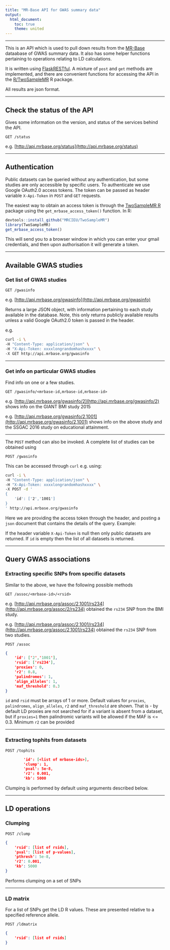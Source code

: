 ```yaml
---
title: "MR-Base API for GWAS summary data"
output:
  html_document:
    toc: true
    theme: united
---
```


---

This is an API which is used to pull down results from the [MR-Base](http://www.mrbase.org/) dataabase of GWAS summary data. It also has some helper functions pertaining to operations relating to LD calculations.

It is written using [FlaskRESTful](https://flask-restful.readthedocs.io/en/latest/). A mixture of `post` and `get` methods are implemented, and there are convenient functions for accessing the API in the [R/TwoSampleMR](https://github.com/MRCIEU/TwoSampleMR) R package. 

All results are json format.

---

## Check the status of the API

Gives some information on the version, and status of the services behind the API.

```
GET /status
```

e.g. [http://api.mrbase.org/status](http://api.mrbase.org/status)

---

## Authentication

Public datasets can be queried without any authentication, but some studies are only accessible by specific users. To authenticate we use Google OAuth2.0 access tokens. The token can be passed as header variable `X-Api-Token` in `POST` and `GET` requests. 

The easiest way to obtain an access token is through the [TwoSampleMR R](https://mrcieu.github.io/TwoSampleMR/#authentication) package using the `get_mrbase_access_token()` function. In R:

```r
devtools::install_github("MRCIEU/TwoSampleMR")
library(TwoSampleMR)
get_mrbase_access_token()
```

This will send you to a browser window in which you can enter your gmail credentials, and then upon authorisation it will generate a token.

---


## Available GWAS studies

### Get list of GWAS studies

```
GET /gwasinfo
```

e.g. [http://api.mrbase.org/gwasinfo](http://api.mrbase.org/gwasinfo)

Returns a large JSON object, with information pertaining to each study available in the database. Note, this only returns publicly available results unless a valid Google OAuth2.0 token is passed in the header.

e.g.

```bash
curl -i \
-H "Content-Type: application/json" \
-H "X-Api-Token: xxxxlongrandomhashxxxx" \
-X GET http://api.mrbase.org/gwasinfo
```

---

### Get info on particular GWAS studies

Find info on one or a few studies.

```
GET /gwasinfo/<mrbase-id,mrbase-id,mrbase-id>
```

e.g. [http://api.mrbase.org/gwasinfo/2](http://api.mrbase.org/gwasinfo/2) shows info on the GIANT BMI study 2015

e.g. [http://api.mrbase.org/gwasinfo/2,1001](http://api.mrbase.org/gwasinfo/2,1001) shows info on the above study and the SSGAC 2016 study on educational attainment.

---

The `POST` method can also be invoked. A complete list of studies can be obtained using

```
POST /gwasinfo
```

This can be accessed through `curl` e.g. using:

```bash
curl -i \
-H "Content-Type: application/json" \
-H "X-Api-Token: xxxxlongrandomhashxxxx" \
-X POST -d '
{
    'id': ['2','1001']
}
' http://api.mrbase.org/gwasinfo
```

Here we are providing the access token through the header, and posting a `json` document that contains the details of the query. Example:

If the header variable `X-Api-Token` is null then only public datasets are returned. If `id` is empty then the list of all datasets is returned.

---

## Query GWAS associations

### Extracting specific SNPs from specific datasets

Similar to the above, we have the following possible methods

```
GET /assoc/<mrbase-id>/<rsid>
```

e.g. [http://api.mrbase.org/assoc/2,1001/rs234](http://api.mrbase.org/assoc/2/rs234) obtained the `rs234` SNP from the BMI study.

e.g. [http://api.mrbase.org/assoc/2,1001/rs234](http://api.mrbase.org/assoc/2,1001/rs234) obtained the `rs234` SNP from two studies.


```
POST /assoc
```

```json
{
    'id': ['2','1001'],
    'rsid': ['rs234'],
    'proxies': 0,
    'r2': 0.8,
    'palindromes': 1,
    'align_alleles': 1,
    'maf_threshold': 0.3
}
```

`id` and `rsid` must be arrays of 1 or more. Default values for `proxies`, `palindromes`, `align_alleles`, `r2` and `maf_threshold` are shown. That is - by default LD proxies are not searched for if a variant is absent from a dataset, but if `proxies=1` then palindromic variants will be allowed if the MAF is <= 0.3. Minimum `r2` can be provided

---

### Extracting tophits from datasets

```
POST /tophits
```

```json
        'id': [<list of mrbase-ids>],
        'clump': 1,
        'pval': 5e-8,
        'r2': 0.001,
        'kb': 5000
```

Clumping is performed by default using arguments described below.

---

## LD operations

### Clumping

```
POST /clump
```

```json
{
    'rsid': [list of rsids],
    'pval': [list of p-values],
    'pthresh': 5e-8,
    'r2': 0.001,
    'kb': 5000
}
```

Performs clumping on a set of SNPs

---

### LD matrix

For a list of SNPs get the LD R values. These are presented relative to a specified reference allele.

```
POST /ldmatrix
```

```json
{
    'rsid': [list of rsids]
}
```

